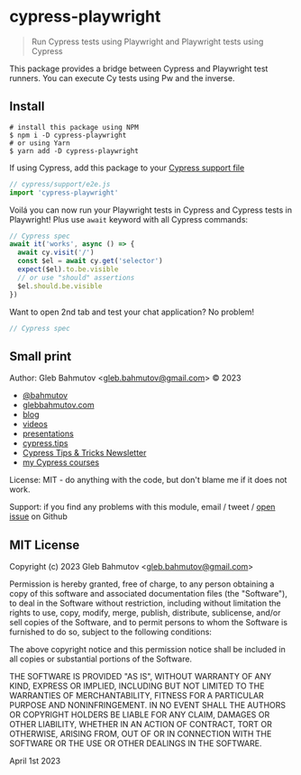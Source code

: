 # cypress-playwright
> Run Cypress tests using Playwright and Playwright tests using Cypress

This package provides a bridge between Cypress and Playwright test runners. You can execute Cy tests using Pw and the inverse.

## Install

```
# install this package using NPM
$ npm i -D cypress-playwright
# or using Yarn
$ yarn add -D cypress-playwright
```

If using Cypress, add this package to your [Cypress support file](https://on.cypress.io/support-file)

```js
// cypress/support/e2e.js
import 'cypress-playwright'
```

Voilá you can now run your Playwright tests in Cypress and Cypress tests in Playwright! Plus use `await` keyword with all Cypress commands:

```js
// Cypress spec
await it('works', async () => {
  await cy.visit('/')
  const $el = await cy.get('selector')
  expect($el).to.be.visible
  // or use "should" assertions
  $el.should.be.visible
})
```

Want to open 2nd tab and test your chat application? No problem!

```js
// Cypress spec
```

## Small print

Author: Gleb Bahmutov &lt;gleb.bahmutov@gmail.com&gt; &copy; 2023

- [@bahmutov](https://twitter.com/bahmutov)
- [glebbahmutov.com](https://glebbahmutov.com)
- [blog](https://glebbahmutov.com/blog)
- [videos](https://www.youtube.com/glebbahmutov)
- [presentations](https://slides.com/bahmutov)
- [cypress.tips](https://cypress.tips)
- [Cypress Tips & Tricks Newsletter](https://cypresstips.substack.com/)
- [my Cypress courses](https://cypress.tips/courses)

License: MIT - do anything with the code, but don't blame me if it does not work.

Support: if you find any problems with this module, email / tweet /
[open issue](https://github.com/bahmutov/cypress-playwright/issues) on Github

## MIT License

Copyright (c) 2023 Gleb Bahmutov &lt;gleb.bahmutov@gmail.com&gt;

Permission is hereby granted, free of charge, to any person
obtaining a copy of this software and associated documentation
files (the "Software"), to deal in the Software without
restriction, including without limitation the rights to use,
copy, modify, merge, publish, distribute, sublicense, and/or sell
copies of the Software, and to permit persons to whom the
Software is furnished to do so, subject to the following
conditions:

The above copyright notice and this permission notice shall be
included in all copies or substantial portions of the Software.

THE SOFTWARE IS PROVIDED "AS IS", WITHOUT WARRANTY OF ANY KIND,
EXPRESS OR IMPLIED, INCLUDING BUT NOT LIMITED TO THE WARRANTIES
OF MERCHANTABILITY, FITNESS FOR A PARTICULAR PURPOSE AND
NONINFRINGEMENT. IN NO EVENT SHALL THE AUTHORS OR COPYRIGHT
HOLDERS BE LIABLE FOR ANY CLAIM, DAMAGES OR OTHER LIABILITY,
WHETHER IN AN ACTION OF CONTRACT, TORT OR OTHERWISE, ARISING
FROM, OUT OF OR IN CONNECTION WITH THE SOFTWARE OR THE USE OR
OTHER DEALINGS IN THE SOFTWARE.

April 1st 2023
